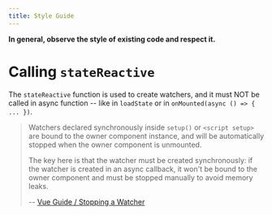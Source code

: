 ```yaml
---
title: Style Guide
---
```


**In general, observe the style of existing code and respect it.**

# Calling `stateReactive`

The `stateReactive` function is used to create watchers, and it must
NOT be called in async function -- like in `loadState` or in
`onMounted(async () => { ... })`.

> Watchers declared synchronously inside `setup()` or `<script setup>`
> are bound to the owner component instance, and will be automatically
> stopped when the owner component is unmounted.
>
> The key here is that the watcher must be created synchronously: if
> the watcher is created in an async callback, it won't be bound to
> the owner component and must be stopped manually to avoid memory
> leaks.
>
> -- [Vue Guide / Stopping a Watcher](https://vuejs.org/guide/essentials/watchers.html#stopping-a-watcher)
